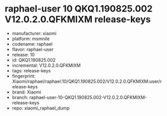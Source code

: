 # raphael-user 10 QKQ1.190825.002 V12.0.2.0.QFKMIXM release-keys
- manufacturer: xiaomi
- platform: msmnile
- codename: raphael
- flavor: raphael-user
- release: 10
- id: QKQ1.190825.002
- incremental: V12.0.2.0.QFKMIXM
- tags: release-keys
- fingerprint: Xiaomi/raphael/raphael:10/QKQ1.190825.002/V12.0.2.0.QFKMIXM:user/release-keys
- brand: Xiaomi
- branch: raphael-user-10-QKQ1.190825.002-V12.0.2.0.QFKMIXM-release-keys
- repo: xiaomi_raphael_dump

